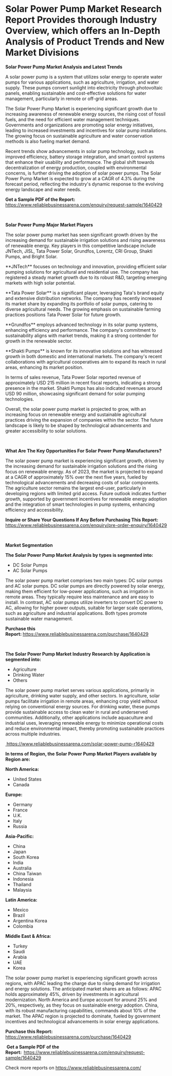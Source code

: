 <p><h1>Solar Power Pump Market Research Report Provides thorough Industry Overview, which offers an In-Depth Analysis of Product Trends and New Market Divisions</h1></p><p><strong>Solar Power Pump Market Analysis and Latest Trends</strong></p>
<p><p>A solar power pump is a system that utilizes solar energy to operate water pumps for various applications, such as agriculture, irrigation, and water supply. These pumps convert sunlight into electricity through photovoltaic panels, enabling sustainable and cost-effective solutions for water management, particularly in remote or off-grid areas. </p><p>The Solar Power Pump Market is experiencing significant growth due to increasing awareness of renewable energy sources, the rising cost of fossil fuels, and the need for efficient water management techniques. Governments and organizations are promoting solar energy initiatives, leading to increased investments and incentives for solar pump installations. The growing focus on sustainable agriculture and water conservation methods is also fueling market demand.</p><p>Recent trends show advancements in solar pump technology, such as improved efficiency, battery storage integration, and smart control systems that enhance their usability and performance. The global shift towards decentralization of energy production, coupled with environmental concerns, is further driving the adoption of solar power pumps. The Solar Power Pump Market is expected to grow at a CAGR of 4.3% during the forecast period, reflecting the industry's dynamic response to the evolving energy landscape and water needs.</p></p>
<p><strong>Get a Sample PDF of the Report:&nbsp;</strong> <a href="https://www.reliablebusinessarena.com/enquiry/request-sample/1640429?utm_campaign=2630&utm_medium=2&utm_source=Github&utm_content=ia&utm_term=08042025&utm_id=solar-power-pump">https://www.reliablebusinessarena.com/enquiry/request-sample/1640429</a></p>
<p>&nbsp;</p>
<p><strong>Solar Power Pump Major Market Players</strong></p>
<p><p>The solar power pump market has seen significant growth driven by the increasing demand for sustainable irrigation solutions and rising awareness of renewable energy. Key players in this competitive landscape include JNTech, JISL, Tata Power Solar, Grundfos, Lorentz, CRI Group, Shakti Pumps, and Bright Solar.</p><p>**JNTech** focuses on technology and innovation, providing efficient solar pumping solutions for agricultural and residential use. The company has registered a steady market growth due to its robust R&D, targeting emerging markets with high solar potential.</p><p>**Tata Power Solar** is a significant player, leveraging Tata's brand equity and extensive distribution networks. The company has recently increased its market share by expanding its portfolio of solar pumps, catering to diverse agricultural needs. The growing emphasis on sustainable farming practices positions Tata Power Solar for future growth.</p><p>**Grundfos** employs advanced technology in its solar pump systems, enhancing efficiency and performance. The company's commitment to sustainability aligns with market trends, making it a strong contender for growth in the renewable sector.</p><p>**Shakti Pumps** is known for its innovative solutions and has witnessed growth in both domestic and international markets. The company's recent collaborations with agricultural cooperatives aim to expand its reach in rural areas, enhancing its market position.</p><p>In terms of sales revenue, Tata Power Solar reported revenue of approximately USD 215 million in recent fiscal reports, indicating a strong presence in the market. Shakti Pumps has also indicated revenues around USD 90 million, showcasing significant demand for solar pumping technologies.</p><p>Overall, the solar power pump market is projected to grow, with an increasing focus on renewable energy and sustainable agricultural practices driving the expansion of companies within the sector. The future landscape is likely to be shaped by technological advancements and greater accessibility to solar solutions.</p></p>
<p>&nbsp;</p>
<p><strong>What Are The Key Opportunities For Solar Power Pump Manufacturers?</strong></p>
<p><p>The solar power pump market is experiencing significant growth, driven by the increasing demand for sustainable irrigation solutions and the rising focus on renewable energy. As of 2023, the market is projected to expand at a CAGR of approximately 15% over the next five years, fueled by technological advancements and decreasing costs of solar components. The agriculture sector remains the largest end-user, particularly in developing regions with limited grid access. Future outlook indicates further growth, supported by government incentives for renewable energy adoption and the integration of smart technologies in pump systems, enhancing efficiency and accessibility.</p></p>
<p><strong>Inquire or Share Your Questions If Any Before Purchasing This Report:</strong> <a href="https://www.reliablebusinessarena.com/enquiry/pre-order-enquiry/1640429?utm_campaign=2630&utm_medium=2&utm_source=Github&utm_content=ia&utm_term=08042025&utm_id=solar-power-pump">https://www.reliablebusinessarena.com/enquiry/pre-order-enquiry/1640429</a></p>
<p>&nbsp;</p>
<p><strong>Market Segmentation</strong></p>
<p><strong>The Solar Power Pump Market Analysis by types is segmented into:</strong></p>
<p><ul><li>DC Solar Pumps</li><li>AC Solar Pumps</li></ul></p>
<p><p>The solar power pump market comprises two main types: DC solar pumps and AC solar pumps. DC solar pumps are directly powered by solar energy, making them efficient for low-power applications, such as irrigation in remote areas. They typically require less maintenance and are easy to install. In contrast, AC solar pumps utilize inverters to convert DC power to AC, allowing for higher power outputs, suitable for larger scale operations, such as agriculture and industrial applications. Both types promote sustainable water management.</p></p>
<p><strong>Purchase this Report:&nbsp;</strong><a href="https://www.reliablebusinessarena.com/purchase/1640429?utm_campaign=2630&utm_medium=2&utm_source=Github&utm_content=ia&utm_term=08042025&utm_id=solar-power-pump">https://www.reliablebusinessarena.com/purchase/1640429</a></p>
<p>&nbsp;</p>
<p><strong>The Solar Power Pump Market Industry Research by Application is segmented into:</strong></p>
<p><ul><li>Agriculture</li><li>Drinking Water</li><li>Others</li></ul></p>
<p><p>The solar power pump market serves various applications, primarily in agriculture, drinking water supply, and other sectors. In agriculture, solar pumps facilitate irrigation in remote areas, enhancing crop yield without relying on conventional energy sources. For drinking water, these pumps provide sustainable access to clean water in rural and underserved communities. Additionally, other applications include aquaculture and industrial uses, leveraging renewable energy to minimize operational costs and reduce environmental impact, thereby promoting sustainable practices across multiple industries.</p></p>
<p><a href="https://www.reliablebusinessarena.com/solar-power-pump-r1640429?utm_campaign=2630&utm_medium=2&utm_source=Github&utm_content=ia&utm_term=08042025&utm_id=solar-power-pump">&nbsp;https://www.reliablebusinessarena.com/solar-power-pump-r1640429</a></p>
<p><strong>In terms of Region, the Solar Power Pump Market Players available by Region are:</strong></p>
<p>
    <p> <strong> North America: </strong>
        <ul>
            <li>United States</li>
            <li>Canada</li>
        </ul>
        </p> 
    <p> <strong> Europe: </strong>
        <ul>
            <li>Germany</li>
            <li>France</li>
            <li>U.K.</li>
            <li>Italy</li>
            <li>Russia</li>
        </ul>
        </p> 
    <p> <strong> Asia-Pacific: </strong>
        <ul>
            <li>China</li>
            <li>Japan</li>
            <li>South Korea</li>
            <li>India</li>
            <li>Australia</li>
            <li>China Taiwan</li>
            <li>Indonesia</li>
            <li>Thailand</li>
            <li>Malaysia</li>
        </ul>
        </p> 
    <p> <strong> Latin America: </strong>
        <ul>
            <li>Mexico</li>
            <li>Brazil</li>
            <li>Argentina Korea</li>
            <li>Colombia</li>
        </ul>
        </p> 
    <p> <strong> Middle East & Africa: </strong>
        <ul>
            <li>Turkey</li>
            <li>Saudi</li>
            <li>Arabia</li>
            <li>UAE</li>
            <li>Korea</li>
        </ul>
    </p>
    </p>
<p><p>The solar power pump market is experiencing significant growth across regions, with APAC leading the charge due to rising demand for irrigation and energy solutions. The anticipated market shares are as follows: APAC holds approximately 45%, driven by investments in agricultural modernization. North America and Europe account for around 25% and 20%, respectively, as they focus on sustainable energy adoption. China, with its robust manufacturing capabilities, commands about 10% of the market. The APAC region is projected to dominate, fueled by government incentives and technological advancements in solar energy applications.</p></p>
<p><strong>Purchase this Report: </strong><a href="https://www.reliablebusinessarena.com/purchase/1640429?utm_campaign=2630&utm_medium=2&utm_source=Github&utm_content=ia&utm_term=08042025&utm_id=solar-power-pump">https://www.reliablebusinessarena.com/purchase/1640429</a></p>
<p>&nbsp;<strong>Get a Sample PDF of the Report:&nbsp;&nbsp;</strong><a href="https://www.reliablebusinessarena.com/enquiry/request-sample/1640429?utm_campaign=2630&utm_medium=2&utm_source=Github&utm_content=ia&utm_term=08042025&utm_id=solar-power-pump">https://www.reliablebusinessarena.com/enquiry/request-sample/1640429</a></p>
<p><strong></strong></p>
<p>Check more reports on <a href="https://www.reliablebusinessarena.com/?utm_campaign=2630&utm_medium=2&utm_source=Github&utm_content=ia&utm_term=08042025&utm_id=solar-power-pump">https://www.reliablebusinessarena.com/</a></p>